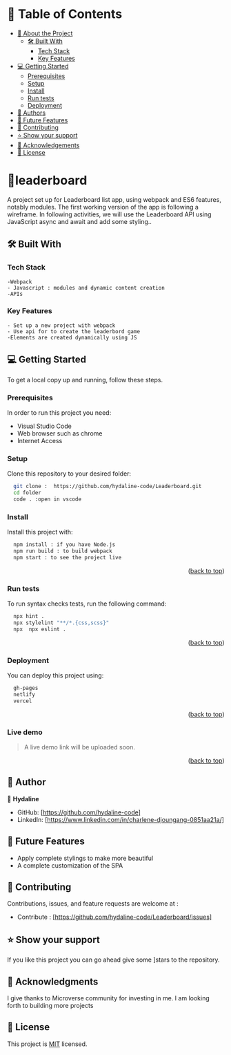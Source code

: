 
# 📗 Table of Contents

- [📖 About the Project](#about-project)
  - [🛠 Built With](#built-with)
    - [Tech Stack](#tech-stack)
    - [Key Features](#key-features)
- [💻 Getting Started](#getting-started)
  - [Prerequisites](#prerequisites)
  - [Setup](#setup)
  - [Install](#install)
  - [Run tests](#run-tests)
  - [Deployment](#deployment)
- [👥 Authors](#authors)
- [🔭 Future Features](#future-features)
- [🤝 Contributing](#contributing)
- [⭐️ Show your support](#support)
- [🙏 Acknowledgements](#acknowledgements)
- [📝 License](#license)

# 📖leaderboard<a name="about-project"></a>

 A project set up for  Leaderboard list app, using webpack and ES6 features, notably modules. The first working version of the app is following a wireframe.  In following activities, we will use the Leaderboard API using JavaScript async and await and add some styling..



## 🛠 Built With <a name="built-with"></a>

### Tech Stack <a name="tech-stack"></a>

    -Webpack
    - Javascript : modules and dynamic content creation
    -APIs

### Key Features <a name="key-features"></a>
    - Set up a new project with webpack
    - Use api for to create the leaderbord game
    -Elements are created dynamically using JS

## 💻 Getting Started <a name="getting-started"></a>

To get a local copy up and running, follow these steps.

### Prerequisites

In order to run this project you need:

- Visual Studio Code
- Web browser such as chrome
- Internet Access

### Setup

Clone this repository to your desired folder:

```sh
  git clone :  https://github.com/hydaline-code/Leaderboard.git
  cd folder 
  code . :open in vscode
```

### Install

Install this project with:

```sh
  npm install : if you have Node.js
  npm run build : to build webpack
  npm start : to see the project live
```
<p align="right">(<a href="#readme-top">back to top</a>)</p>

### Run tests

To run  syntax checks tests, run the following command:
```sh
  npx hint .
  npx stylelint "**/*.{css,scss}"
  npx  npx eslint .
```
<p align="right">(<a href="#readme-top">back to top</a>)</p>

### Deployment

You can deploy this project using:

```sh
  gh-pages
  netlify
  vercel
```
<p align="right">(<a href="#readme-top">back to top</a>)</p>

### Live demo
> A live demo link will be uploaded soon.

<p align="right">(<a href="#readme-top">back to top</a>)</p>

## 👥 Author <a name="authors"></a>

👤 **Hydaline**

- GitHub: [https://github.com/hydaline-code]
- LinkedIn: [https://www.linkedin.com/in/charlene-djoungang-0851aa21a/]

## 🔭 Future Features <a name="future-features"></a>

- Apply complete stylings to make more beautiful
- A complete customization of the SPA


## 🤝 Contributing <a name="contributing"></a>
Contributions, issues, and feature requests are welcome at : 

   - Contribute : [https://github.com/hydaline-code/Leaderboard/issues]

## ⭐️ Show your support <a name="support"></a>

If you like this project you can go ahead give some ]stars to the repository.


## 🙏 Acknowledgments <a name="acknowledgements"></a>

I give thanks to Microverse community for investing in me. I am looking forth to building more projects

## 📝 License <a name="license"></a>

This project is [MIT](./LICENSE) licensed.